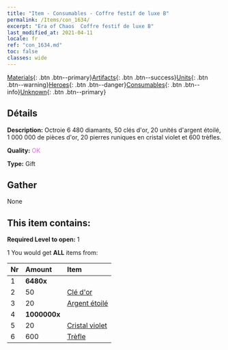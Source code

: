 ```yaml
---
title: "Item - Consumables - Coffre festif de luxe B"
permalink: /Items/con_1634/
excerpt: "Era of Chaos  Coffre festif de luxe B"
last_modified_at: 2021-04-11
locale: fr
ref: "con_1634.md"
toc: false
classes: wide
---
```

 [Materials](/fr/Items/){: .btn .btn--primary}[Artifacts](/fr/Items/Artifacts/){: .btn .btn--success}[Units](/fr/Items/Units/){: .btn .btn--warning}[Heroes](/fr/Items/Heroes/){: .btn .btn--danger}[Consumables](/fr/Items/Consumables/){: .btn .btn--info}[Unknown](/fr/Items/Unknown/){: .btn .btn--primary}

## Détails
 **Description:** Octroie 6 480 diamants, 50 clés d'or, 20 unités d'argent étoilé, 1 000 000 de pièces d'or, 20 pierres runiques en cristal violet et 600 trèfles.

 **Quality:** <span style="color: #DA70D6">OK</span>

 **Type:** Gift

## Gather

  None

## This item contains:

 **Required Level to open:** 1

 1 You would get **ALL** items  from:

  | Nr | Amount |     Item    |
  |:---|:-------|:------------|
  | 1 |  **6480x** | <i class="fas fa-gem"/> |  | 
  | 2 | 50 | [Clé d'or](/fr/Items/con_783/) | 
  | 3 | 20 | [Argent étoilé](/fr/Items/con_969/) | 
  | 4 |  **1000000x** | <i class="fas fa-coins"/> |  | 
  | 5 | 20 | [Cristal violet](/fr/Items/con_720/) | 
  | 6 | 600 | [Trèfle](/fr/Items/con_537/) | 
